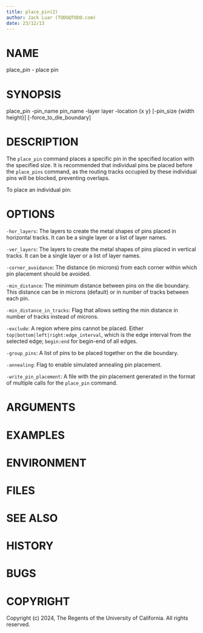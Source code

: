 ```yaml
---
title: place_pin(2)
author: Jack Luar (TODO@TODO.com)
date: 23/12/13
---
```


# NAME

place_pin - place pin

# SYNOPSIS

place_pin 
    -pin_name pin_name
    -layer layer
    -location {x y}
    [-pin_size {width height}]
    [-force_to_die_boundary]


# DESCRIPTION

The `place_pin` command places a specific pin in the specified location with the specified size.
It is recommended that individual pins be placed before the `place_pins` command,
as the routing tracks occupied by these individual pins will be blocked, preventing overlaps.

To place an individual pin:

# OPTIONS

`-hor_layers`:  The layers to create the metal shapes of pins placed in horizontal tracks. It can be a single layer or a list of layer names.

`-ver_layers`:  The layers to create the metal shapes of pins placed in vertical tracks. It can be a single layer or a list of layer names.

`-corner_avoidance`:  The distance (in microns) from each corner within which pin placement should be avoided.

`-min_distance`:  The minimum distance between pins on the die boundary. This distance can be in microns (default) or in number of tracks between each pin.

`-min_distance_in_tracks`:  Flag that allows setting the min distance in number of tracks instead of microns.

`-exclude`:  A region where pins cannot be placed. Either `top|bottom|left|right:edge_interval`, which is the edge interval from the selected edge; `begin:end` for begin-end of all edges.

`-group_pins`:  A list of pins to be placed together on the die boundary.

`-annealing`:  Flag to enable simulated annealing pin placement.

`-write_pin_placement`:  A file with the pin placement generated in the format of multiple calls for the `place_pin` command.

# ARGUMENTS

# EXAMPLES

# ENVIRONMENT

# FILES

# SEE ALSO

# HISTORY

# BUGS

# COPYRIGHT

Copyright (c) 2024, The Regents of the University of California. All rights reserved.
